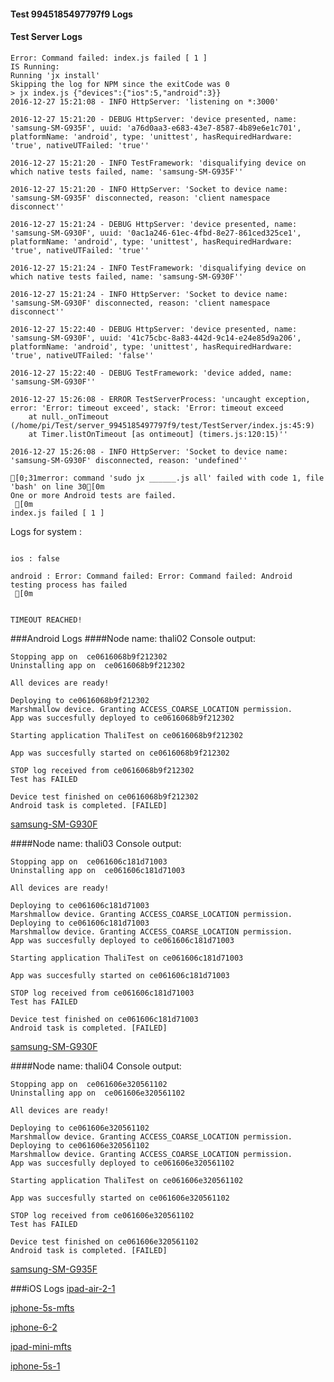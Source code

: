 #### Test 9945185497797f9 Logs

#### Test Server Logs
```
Error: Command failed: index.js failed [ 1 ]
IS Running:
Running 'jx install'
Skipping the log for NPM since the exitCode was 0
> jx index.js {"devices":{"ios":5,"android":3}}
2016-12-27 15:21:08 - INFO HttpServer: 'listening on *:3000'

2016-12-27 15:21:20 - DEBUG HttpServer: 'device presented, name: 'samsung-SM-G935F', uuid: 'a76d0aa3-e683-43e7-8587-4b89e6e1c701', platformName: 'android', type: 'unittest', hasRequiredHardware: 'true', nativeUTFailed: 'true''

2016-12-27 15:21:20 - INFO TestFramework: 'disqualifying device on which native tests failed, name: 'samsung-SM-G935F''

2016-12-27 15:21:20 - INFO HttpServer: 'Socket to device name: 'samsung-SM-G935F' disconnected, reason: 'client namespace disconnect''

2016-12-27 15:21:24 - DEBUG HttpServer: 'device presented, name: 'samsung-SM-G930F', uuid: '0ac1a246-61ec-4fbd-8e27-861ced325ce1', platformName: 'android', type: 'unittest', hasRequiredHardware: 'true', nativeUTFailed: 'true''

2016-12-27 15:21:24 - INFO TestFramework: 'disqualifying device on which native tests failed, name: 'samsung-SM-G930F''

2016-12-27 15:21:24 - INFO HttpServer: 'Socket to device name: 'samsung-SM-G930F' disconnected, reason: 'client namespace disconnect''

2016-12-27 15:22:40 - DEBUG HttpServer: 'device presented, name: 'samsung-SM-G930F', uuid: '41c75cbc-8a83-442d-9c14-e24e85d9a206', platformName: 'android', type: 'unittest', hasRequiredHardware: 'true', nativeUTFailed: 'false''

2016-12-27 15:22:40 - DEBUG TestFramework: 'device added, name: 'samsung-SM-G930F''

2016-12-27 15:26:08 - ERROR TestServerProcess: 'uncaught exception, error: 'Error: timeout exceed', stack: 'Error: timeout exceed
    at null._onTimeout (/home/pi/Test/server_9945185497797f9/test/TestServer/index.js:45:9)
    at Timer.listOnTimeout [as ontimeout] (timers.js:120:15)''

2016-12-27 15:26:08 - INFO HttpServer: 'Socket to device name: 'samsung-SM-G930F' disconnected, reason: 'undefined''

[0;31merror: command 'sudo jx ______.js all' failed with code 1, file 'bash' on line 30[0m
One or more Android tests are failed.
 [0m
index.js failed [ 1 ]

```


Logs for system : 
```

ios : false

android : Error: Command failed: Error: Command failed: Android testing process has failed
 [0m


TIMEOUT REACHED!
```
###Android Logs
####Node name: thali02
Console output:
```
Stopping app on  ce0616068b9f212302
Uninstalling app on  ce0616068b9f212302

All devices are ready!

Deploying to ce0616068b9f212302
Marshmallow device. Granting ACCESS_COARSE_LOCATION permission.
App was succesfully deployed to ce0616068b9f212302

Starting application ThaliTest on ce0616068b9f212302

App was succesfully started on ce0616068b9f212302

STOP log received from ce0616068b9f212302
Test has FAILED

Device test finished on ce0616068b9f212302 
Android task is completed. [FAILED]
```
[samsung-SM-G930F](https://github.com/ThaliTester/TestResults/blob/9945185497797f9_Changed_wifiPeerAvailabilityChanged_in_wifiBasedNativeMock_squid48/thali02_samsung-SM-G930F.md)

####Node name: thali03
Console output:
```
Stopping app on  ce061606c181d71003
Uninstalling app on  ce061606c181d71003

All devices are ready!

Deploying to ce061606c181d71003
Marshmallow device. Granting ACCESS_COARSE_LOCATION permission.
Deploying to ce061606c181d71003
Marshmallow device. Granting ACCESS_COARSE_LOCATION permission.
App was succesfully deployed to ce061606c181d71003

Starting application ThaliTest on ce061606c181d71003

App was succesfully started on ce061606c181d71003

STOP log received from ce061606c181d71003
Test has FAILED

Device test finished on ce061606c181d71003 
Android task is completed. [FAILED]
```
[samsung-SM-G930F](https://github.com/ThaliTester/TestResults/blob/9945185497797f9_Changed_wifiPeerAvailabilityChanged_in_wifiBasedNativeMock_squid48/thali03_samsung-SM-G930F.md)

####Node name: thali04
Console output:
```
Stopping app on  ce061606e320561102
Uninstalling app on  ce061606e320561102

All devices are ready!

Deploying to ce061606e320561102
Marshmallow device. Granting ACCESS_COARSE_LOCATION permission.
Deploying to ce061606e320561102
Marshmallow device. Granting ACCESS_COARSE_LOCATION permission.
App was succesfully deployed to ce061606e320561102

Starting application ThaliTest on ce061606e320561102

App was succesfully started on ce061606e320561102

STOP log received from ce061606e320561102
Test has FAILED

Device test finished on ce061606e320561102 
Android task is completed. [FAILED]
```
[samsung-SM-G935F](https://github.com/ThaliTester/TestResults/blob/9945185497797f9_Changed_wifiPeerAvailabilityChanged_in_wifiBasedNativeMock_squid48/thali04_samsung-SM-G935F.md)




###iOS Logs
[ipad-air-2-1](https://github.com/ThaliTester/TestResults/blob/9945185497797f9_Changed_wifiPeerAvailabilityChanged_in_wifiBasedNativeMock_squid48/iOS_ipad-air-2-1.md)

[iphone-5s-mfts](https://github.com/ThaliTester/TestResults/blob/9945185497797f9_Changed_wifiPeerAvailabilityChanged_in_wifiBasedNativeMock_squid48/iOS_iphone-5s-mfts.md)

[iphone-6-2](https://github.com/ThaliTester/TestResults/blob/9945185497797f9_Changed_wifiPeerAvailabilityChanged_in_wifiBasedNativeMock_squid48/iOS_iphone-6-2.md)

[ipad-mini-mfts](https://github.com/ThaliTester/TestResults/blob/9945185497797f9_Changed_wifiPeerAvailabilityChanged_in_wifiBasedNativeMock_squid48/iOS_ipad-mini-mfts.md)

[iphone-5s-1](https://github.com/ThaliTester/TestResults/blob/9945185497797f9_Changed_wifiPeerAvailabilityChanged_in_wifiBasedNativeMock_squid48/iOS_iphone-5s-1.md)


